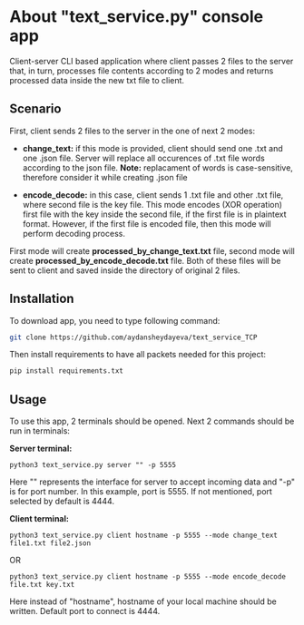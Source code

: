 # About "text_service.py" console app

Client-server CLI based application where client passes 2 files to the server that, in turn, processes file contents according to 2 modes and returns processed data inside the new txt file to client.  

## Scenario

First, client sends 2 files to the server in the one of next 2 modes:

- **change_text:** if this mode is provided, client should send one .txt and one .json file. Server will replace all occurences of .txt file words according to the json file.
 **Note:** replacament of words is case-sensitive, therefore consider it while creating .json file

- **encode_decode:** in this case, client sends 1 .txt file and other .txt file, where second file is the key file. This mode encodes (XOR operation) first file with the key inside the second file, if the first file is in plaintext format. However, if the first file is encoded file, then this mode will perform decoding process.

First mode will create **processed_by_change_text.txt** file, second mode will create **processed_by_encode_decode.txt** file. Both of these files will be sent to client and saved inside the directory of original 2 files.



## Installation

To download app, you need to type following command:

```bash
git clone https://github.com/aydansheydayeva/text_service_TCP
```
 Then install requirements to have all packets needed for this project:

```bash
pip install requirements.txt
```

## Usage

To use this app, 2 terminals should be opened. Next 2 commands should be run in terminals:

**Server terminal:**
```
python3 text_service.py server "" -p 5555
```
Here "" represents the interface for server to accept incoming data and "-p" is for port number. In this example, port is 5555. If not mentioned, port selected by default is 4444.

**Client terminal:**
```
python3 text_service.py client hostname -p 5555 --mode change_text file1.txt file2.json
```
OR
```
python3 text_service.py client hostname -p 5555 --mode encode_decode file.txt key.txt
```
Here instead of "hostname", hostname of your local machine should be written. Default port to connect is 4444.